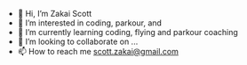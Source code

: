 - 👋 Hi, I’m Zakai Scott
- 👀 I’m interested in coding, parkour, and 
- 🌱 I’m currently learning coding, flying and parkour coaching
- 💞️ I’m looking to collaborate on ...
- 📫 How to reach me scott.zakai@gmail.com

<!---
ZAKAISCOTT/ZAKAISCOTT is a ✨ special ✨ repository because its `README.md` (this file) appears on your GitHub profile.
You can click the Preview link to take a look at your changes.
--->
